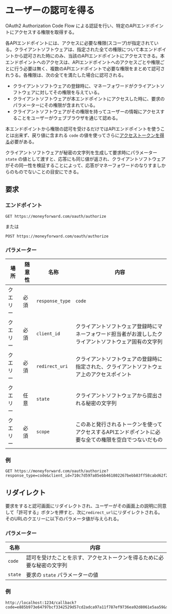 # ユーザーの認可を得る

OAuth2 Authorization Code Flow による認証を行い、特定のAPIエンドポイントにアクセスする権限を取得する。

各APIエンドポイントには、アクセスに必要な権限(スコープ)が指定されている。クライアントソフトウェアは、指定された全ての権限について本エンドポイントから認可された時にのみ、当該のAPIエンドポイントにアクセスできる。本エンドポイントへのアクセスは、APIエンドポイントへのアクセスごとや権限ごとに行う必要は無く、複数のAPIエンドポイントで必要な権限をまとめて認可されうる。各権限は、次の全てを満たした場合に認可される。

* クライアントソフトウェアの登録時に、マネーフォワードがクライアントソフトウェアに対してその権限を与えている。
* クライアントソフトウェアが本エンドポイントにアクセスした時に、要求のパラメーターにその権限が含まれている。
* クライアントソフトウェアがその権限を持ってユーザーの情報にアクセスすることをユーザーがウェブブラウザを通じて認める。

本エンドポイントから権限の認可を受けるだけではAPIエンドポイントを使うことは出来ず、戻り値に含まれる `code` の値を使ってさらに[アクセストークンを得る](token.md)必要がある。

クライアントソフトウェアが秘密の文字列を生成して要求時にパラメーター `state` の値として渡すと、応答にも同じ値が返され、クライアントソフトウェアがその同一性を検証することによって、応答がマネーフォワードのなりすましからのものでないことの目安にできる。

## 要求

### エンドポイント

```
GET https://moneyforward.com/oauth/authorize
```

または

```
POST https://moneyforward.com/oauth/authorize
```

### パラメーター

| 場所 | 随意性 | 名称 | 内容 |
| ---- | ---- | ---- | --- |
| クエリー | 必須 | `response_type` | `code` |
| クエリー | 必須 | `client_id` | クライアントソフトウェア登録時にマネーフォワード担当者がお渡ししたクライアントソフトウェア固有の文字列 |
| クエリー | 必須 | `redirect_uri` | クライアントソフトウェアの登録時に指定された、クライアントソフトウェア上のアクセスポイント |
| クエリー | 任意 | `state` | クライアントソフトウェアから提出される秘密の文字列 |
| クエリー | 必須 | `scope` | このあと発行されるトークンを使ってアクセスするAPIエンドポイントに必要な全ての権限を空白でつないだもの |

### 例

```
GET https://moneyforward.com/oauth/authorize?response_type=code&client_id=710c7d597a85ebb461802267bebb83ff58cabd62f2ff9&redirect_uri=http%3A%2F%2Flocalhost%3A1234%2Fcallback&state=NzHDXGuMme5c4GkCEd7TXUYebK0%3D&scope=openid+email+accounts+acquire_accounts+manage_accounts+assets+transactions+manage_transactions+manage_sso
```

## リダイレクト

要求をすると認可画面にリダイレクトされ、ユーザーがその画面上の説明に同意して「許可する」ボタンを押すと、次に`redirect_url`にリダイレクトされる。そのURLのクエリーに以下のパラメータ値が与えられる。

### パラメーター

| 名称 | 内容 |
| ---- | --- |
| `code` | 認可を受けたことを示す、アクセストークンを得るために必要な秘密の文字列 |
| `state` | 要求の `state` パラメーターの値 |

### 例

```
http://localhost:1234/callback?code=e885b973e64797bcf3342529d57cd2adca97a11f787ef9736ea92d8061e5aa59&state=NzHDXGuMme5c4GkCEd7TXUYebK0
```

